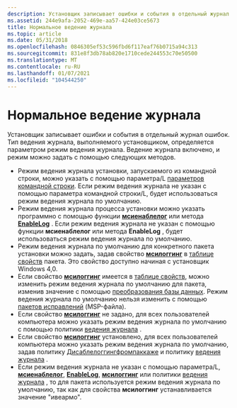 ```yaml
---
description: Установщик записывает ошибки и события в отдельный журнал ошибок.
ms.assetid: 244e9afa-2052-469e-aa57-424e03ce5673
title: Нормальное ведение журнала
ms.topic: article
ms.date: 05/31/2018
ms.openlocfilehash: 0846305ef53c596fbd6f117eaf76b0715a94c313
ms.sourcegitcommit: 831e8f3db78ab820e1710cede244553c70e50500
ms.translationtype: MT
ms.contentlocale: ru-RU
ms.lasthandoff: 01/07/2021
ms.locfileid: "104544250"
---
```

# <a name="normal-logging"></a>Нормальное ведение журнала

Установщик записывает ошибки и события в отдельный журнал ошибок. Тип ведения журнала, выполняемого установщиком, определяется параметром режим ведения журнала. Ведение журнала включено, и режим можно задать с помощью следующих методов.

-   Режим ведения журнала установки, запускаемого из командной строки, можно указать с помощью параметра/L [параметров командной строки](command-line-options.md). Если режим ведения журнала не указан с помощью параметра командной строки/L, будет использоваться режим ведения журнала по умолчанию.
-   Режим ведения журнала процесса установки можно указать программно с помощью функции [**мсиенаблелог**](/windows/desktop/api/Msi/nf-msi-msienableloga) или метода [**EnableLog**](installer-enablelog.md) . Если режим ведения журнала не указан с помощью функции **мсиенаблелог** или метода **EnableLog** , будет использоваться режим ведения журнала по умолчанию.
-   Режим ведения журнала по умолчанию для конкретного пакета установки можно задать, задав свойство [**мсилоггинг**](msilogging.md) в [таблице свойств](property-table.md) пакета. Это свойство доступно начиная с установщик Windows 4,0.
-   Если свойство [**мсилоггинг**](msilogging.md) имеется в [таблице свойств](property-table.md), можно изменить режим ведения журнала по умолчанию для пакета, изменив значение с помощью [преобразования базы данных](database-transforms.md). Режим ведения журнала по умолчанию нельзя изменить с помощью [пакетов исправлений](patch-packages.md) (MSP-файла).
-   Если свойство [**мсилоггинг**](msilogging.md) не задано, для всех пользователей компьютера можно указать режим ведения журнала по умолчанию с помощью политики [ведения журнала](logging.md) .
-   Если свойство [**мсилоггинг**](msilogging.md) установлено, для всех пользователей компьютера можно указать режим ведения журнала по умолчанию, задав политику [Дисаблелоггингфромпаккаже](disableloggingfrompackage.md) и политику [ведения журнала](logging.md) .
-   Если режим ведения журнала не указан с помощью параметра/L, [**мсиенаблелог**](/windows/desktop/api/Msi/nf-msi-msienableloga), [**EnableLog**](installer-enablelog.md), [**мсилоггинг**](msilogging.md) или политики [ведения журнала](logging.md) , то для пакета используется режим ведения журнала по умолчанию, так как для свойства **мсилоггинг** устанавливается значение "ивеармо".

 

 



